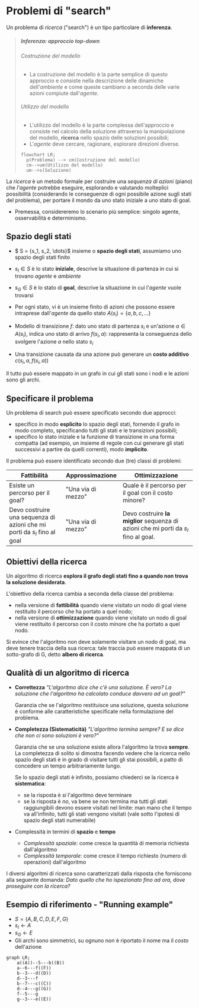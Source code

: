 # Problemi di "search"

Un problema di *ricerca* ("search") è un tipo particolare di **inferenza**.



> ##### Inferenza: approccio top-down
> ###### Costruzione del modello
> - La costruzione del modello è la parte semplice di questo approccio e consiste nella descrizione delle dinamiche dell'*ambiente* e come queste cambiano a seconda delle varie azioni compiute dall'*agente*.
>
> ###### Utilizzo del modello
>
> - L'utilizzo del modello è la parte complessa dell'approccio e consiste nel calcolo della soluzione attraverso la manipolazione del modello, **ricerca** nello spazio delle soluzioni possibili;
> - L'*agente* deve cercare, ragionare, esplorare direzioni diverse.
>
> ```mermaid
> flowchart LR;
> 	p(Problema) --> cm(Costruzione del modello)
> 	cm-->um(Utilizzo del modello)
> 	um-->s(Soluzione)
> ```



La *ricerca* è un metodo formale per costruire una *sequenza di azioni* (piano) che *l'agente* potrebbe eseguire, esplorando e valutando molteplici possibilità (considerando le conseguenze di ogni possibile azione sugli stati del problema), per portare il mondo da uno stato iniziale a uno stato di goal.

- Premessa, considereremo lo scenario più semplice: singolo agente, osservabilità e determinismo.



## Spazio degli stati

- $ S = \{s_1, s_2, \dots\}$ insieme o **spazio degli stati**, assumiamo uno spazio degli stati finito

- $s_I \in S$ è lo stato **iniziale**, descrive la situazione di partenza in cui si trovano *agente* e *ambiente*
- $s_G \in S$ è lo stato di **goal**, descrive la situazione in cui l'*agente* vuole trovarsi

- Per ogni stato, vi è un insieme finito di azioni che possono essere intraprese dall'*agente* da quello stato $A(s_i) = \{a, b, c, \dots\}$
- Modello di transizione $f$: dato uno stato di partenza $s_i$ e un'azione $a \in A(s_i)$, indica uno stato di arrivo $f(s_i, a)$: rappresenta la conseguenza dello svolgere l'azione $a$ nello stato $s_i$ 

- Una transizione causata da una azione può generare un **costo additivo** $c(s_i, a, f(s_i, a))$

Il tutto può essere mappato in un grafo in cui gli stati sono i nodi e le azioni sono gli archi.



## Specificare il problema

Un problema di search può essere specificato secondo due approcci: 

- specifico in modo **esplicito** lo spazio degli stati, fornendo il grafo in modo completo, specificando tutti gli stati e le transizioni possibili;
- specifico lo stato iniziale e la funzione di transizione in una forma compatta (ad esempio, un insieme di regole con cui generare gli stati successivi a partire da quelli correnti), modo **implicito**.

Il problema può essere identificato secondo due (tre) classi di problemi:

| **Fattibilità**                                              | **Approssimazione** | **Ottimizzazione**                                           |
| ------------------------------------------------------------ | ------------------- | ------------------------------------------------------------ |
| Esiste un percorso per il goal?                              | "Una via di mezzo"  | Quale è il percorso per il goal con il costo minore?         |
| Devo costruire una sequenza di azioni che mi porti da $s_I$ fino al goal | "Una via di mezzo"  | Devo costruire **la miglior** sequenza di azioni che mi porti da $s_I$ fino al goal. |





## Obiettivi della ricerca

Un algoritmo di ricerca **esplora il grafo degli stati fino a quando non trova la soluzione desiderata**.

L'obiettivo della ricerca cambia a seconda della classe del problema:

- nella versione di **fattibilità** quando viene visitato un nodo di goal viene restituito il percorso che ha portato a quel nodo;
- nella versione di **ottimizzazione** quando viene visitato un nodo di goal viene restituito il percorso con il costo minore che ha portato a quel nodo.

Si evince che l'algoritmo non deve solamente visitare un nodo di goal, ma deve tenere traccia della sua ricerca: tale traccia può essere mappata di un sotto-grafo di G, detto **albero di ricerca**.



## Qualità di un algoritmo di ricerca

- **Correttezza**
  *"L'algoritmo dice che c'è una soluzione. È vero? La soluzione che l'algoritmo ha calcolato conduce davvero ad un goal?"*

  Garanzia che se l'algoritmo restituisce una soluzione, questa soluzione è conforme alle caratteristiche specificate nella formulazione del problema.

- **Completezza (Sistematicità)**
  *"L'algoritmo termina sempre? E se dice che non ci sono soluzioni è vero?"*

  Garanzia che se una soluzione esiste allora l'algoritmo la trova **sempre**.
  La completezza di solito si dimostra facendo vedere che la ricerca nello spazio degli stati è in grado di visitare tutti gli stai possibili, a patto di concedere un tempo arbitrariamente lungo.

  Se lo spazio degli stati è infinito, possiamo chiederci se la ricerca è **sistematica**:

  - se la risposta è *si* l'algoritmo deve terminare
  - se la risposta è *no*, va bene se non termina ma tutti gli stati raggiungibili devono essere visitati nel limite: man mano che il tempo va all'infinito, tutti gli stati vengono visitati (vale sotto l'ipotesi di spazio degli stati numerabile)

- Complessità in termini di **spazio** e **tempo**

  - *Complessità spaziale*: come cresce la quantità di memoria richiesta dall'algoritmo
  - *Complessità temporale*: come cresce il tempo richiesto (numero di operazioni) dall'algoritmo



I diversi algoritmi di ricerca sono caratterizzati dalla risposta che forniscono alla seguente domanda: *Dato quello che ho ispezionato fino ad ora, dove proseguire con la ricerca?*



## Esempio di riferimento - "Running example"

- $S=\{A, B, C, D, E, F, G\}$
- $s_I \leftarrow A$
- $s_G \leftarrow E$
- Gli archi sono simmetrici, su ognuno non è riportato il nome ma il *costo* dell'azione

```mermaid
graph LR;
	a((A))--5---b((B))
	a--6---f((F))
	b--3---d((D))
	d--3---f
	b--7---c((C))
	d--4---g((G))
	f--5---g
	g--3---e((E))
```
